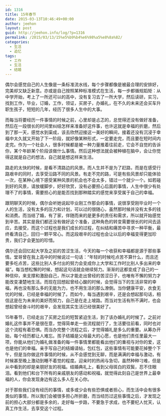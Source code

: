 ```yaml
---
id: 1316
title: 15年春节
date: 2015-03-13T10:46:49+00:00
author: jeehon
layout: post
guid: http://jeehon.info/log/?p=1316
permalink: /2015/03/13/15%e5%b9%b4%e6%98%a5%e8%8a%82/
categories:
  - 生活
  - 追忆
tags:
  - 工作
  - 生活
  - 结婚
---
```

偶尔会感觉自己的人生像是一条标准流水线，每个步骤都像是被最合理的安排好，完美却又缺乏新意。亦或是自己按照某种标准模式在生活，每一步都循规蹈矩：从中学开始，考上了一所还可以的高中，没有复习去了一所大学，然后读研，实习，找到工作，毕业，订婚，工作，领证，买房子，办婚礼，在不久的未来还会买车升职生孩子，短短的几年，经历了很多人生中的大事。

而每当将要经历一件事情的时候之前，心里却是忐忑的，总觉得还没有做好准备，然后在一段很长的时间里纠结怎样来准备好这件事，也许这就是幸福的折磨，然后到了那一天，感觉水到渠成，该去欣然迎接这一美好的瞬间，接着还没有沉浸于幸福中太久就又开始了下一阶段，就好像某种形式，一定要走完，而且要在短时间内走完。作为一个社会人，很多时候都是被一种力量推着往前走，它会不自觉的告诉你，某个年龄某个阶段该做什么事情。然后这种想法就会被种植在脑中，会让你觉得这就是自己的想法，自己就是想这样来生活。

路走的太快的时候，是看不清路边的风景。而人生并不是为了赶路，而是在感受行路艰辛的同时，去享受沿路不同的风景。有走不完的路，可是有些风景却只能体验一次，在某种心境下感受某种风景的机会也不会太多，错过一个就少一个。如若碰到好的风景，请放缓脚步，好好欣赏，没有必要担心后面的事情，人生中很少有处理不了的事情，需要担心的是能否找到那种踏实的感觉来享受属于自己的幸福。<!--more-->

跟玥聊天的时候，偶尔会听她说起毕业刚工作那会的事情，说很享受刚毕业时一个人的生活，没有太多的压力和计划，可以过的很随心，虽然那时候并没有太多的钱和消费。而当结了婚，有了家，伴随而来的是更多的责任和需求，所以就开始感觉到辛苦。其实是我们都还没有做好这个准备，这种角色的转变需要很长的时间去适应，去接受，而这个过程也是我们成长的过程，在纠结和痛苦中寻求一种平衡，最终看清自己，回归一颗平常心。而这段艰辛的过程也会让以后的幸福变得更加珍贵，我们才会更加的珍惜。

偶尔还会回忆起大学及之前的苦涩生活，今天的每一个收获和幸福都是源于那些事情。堂哥曾在我上高中的时候说过一句话：“年轻的时候吃点苦不算什么，而且还要多吃点苦，这些比别人多付出的努力会变成你上大学和工作时比别人多出来的幸福”。每当想松懈的时候，想起这句话就会继续努力。渐渐的这都变成了自己的一种信仰，来支撑和激励自己，所以才能走出曾经的苦涩日子，也唯有不懈的努力才能改变凄楚地生活。而现在回想起曾经心酸的时候，会觉得当下的生活非常的幸福，再也没有那么多的无能为力，也不用生活的那么潦倒。当你健康平安，衣食无忧的时候，已经是幸福的时候了。而如今，每当遇到艰辛，还是会想起那句话，相信这是在为未来的美好而努力，自己是在走上坡路。而当对生活有所不满时，也会想起曾经奋斗时的艰辛，会发现其实生活已经很美好了。

15年春节，已经走出了买房之后的短暂紧迫生活，到了该办婚礼的时候了。之前对婚礼这件事并不是很在意，觉得简单走一些流程就行了，生活要往前看，同时也对这个流程有着恐惧。而当办完整个流程之后，才觉得婚礼是多么的重要。从筹办开始，每个经历都让人难忘。孩子结婚是父母最大的心愿，也是他们责任里最大一项，你能从他们为婚礼做准备的每一件事情里都能看出他们的重视与对你的爱，这也是他们的幸福。亲手写自己的结婚请帖，包红包，这些事情有可能要花掉整个下午，但是当你做这件事情的时候，从不会感觉到无聊，而是满满的幸福与激动，有时候甚至晚上激动到睡不着觉的程度。迎亲时的热闹与急切，虽然种种刁难，但是从中看到的却是亲朋好友的祝福。结婚典礼上，看到父母斑白的双鬓，忍不住眼泪。看到他们和台下所有的亲戚朋友的感动和祝福，就觉得此刻自己是世界上最幸福的人，你会发现身边有这么多人在关心你。

对于那些我们没有经历的事情，或多或少会有些恐惧或者担心，而生活中会有很多类似的事情，所以我们会被很多担心所折磨，而当经历过这些事情之后，才发现之前的担心大部分都是多余的，走好每一步路，不要急于求成，也不要杞人忧天，认真工作生活，去享受这个过程。